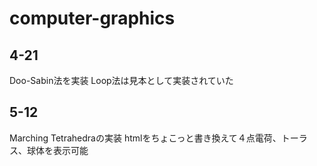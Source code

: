 # computer-graphics
## 4-21
Doo-Sabin法を実装
Loop法は見本として実装されていた

## 5-12
Marching Tetrahedraの実装
htmlをちょこっと書き換えて４点電荷、トーラス、球体を表示可能
